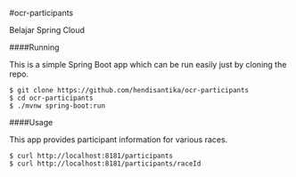 #ocr-participants

Belajar Spring Cloud

####Running

This is a simple Spring Boot app which can be run easily just by cloning the repo.
```$xslt
$ git clone https://github.com/hendisantika/ocr-participants
$ cd ocr-participants
$ ./mvnw spring-boot:run
```

####Usage

This app provides participant information for various races.
```$xslt
$ curl http://localhost:8181/participants
$ curl http://localhost:8181/participants/raceId
```

